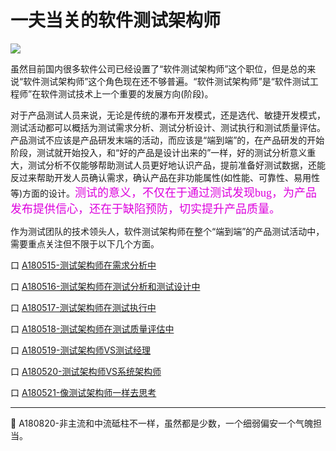 
# 一夫当关的软件测试架构师

![](https://shen89s.github.io/resFiles/r2/打通任督.jpg)

虽然目前国内很多软件公司已经设置了“软件测试架构师”这个职位，但是总的来说“软件测试架构师”这个角色现在还不够普遍。“软件测试架构师”是“软件测试工程师”在软件测试技术上一个重要的发展方向(阶段)。

对于产品测试人员来说，无论是传统的瀑布开发模式，还是选代、敏捷开发模式，测试活动都可以概括为测试需求分析、测试分析设计、测试执行和测试质量评估。产品测试不应该是产品研发末端的活动，而应该是“端到端”的，在产品研发的开始阶段，测试就开始投入，和“好的产品是设计出来的”一样，好的测试分析意义重大，测试分析不仅能够帮助测试人员更好地认识产品，提前准备好测试数据，还能反过来帮助开发人员确认需求，确认产品在非功能属性(如性能、可靠性、易用性等)方面的设计。<font color="#dd00dd" size="4" face="楷体">测试的意义，不仅在于通过测试发现bug，为产品发布提供信心，还在于缺陷预防，切实提升产品质量。</font>

作为测试团队的技术领头人，软件测试架构师在整个“端到端”的产品测试活动中，需要重点关注但不限于以下几个方面。

口  [A180515-测试架构师在需求分析中](books/软件测试架构师-测试架构师在需求分析中.md)

口  [A180516-测试架构师在测试分析和测试设计中](books/软件测试架构师-测试架构师在测试分析和测试设计中.md)

口  [A180517-测试架构师在测试执行中](books/软件测试架构师-测试架构师在测试执行中.md)

口  [A180518-测试架构师在测试质量评估中](books/软件测试架构师-测试架构师在测试质量评估中.md)

口  [A180519-测试架构师VS测试经理](books/软件测试架构师-测试架构师VS测试经理.md)

口  [A180520-测试架构师VS系统架构师](books/软件测试架构师-测试架构师VS系统架构师.md)

口  [A180521-像测试架构师一样去思考](books/软件测试架构师-像测试架构师一样去思考.md)

* * *
:bell: A180820-非主流和中流砥柱不一样，虽然都是少数，一个细弱偏安一个气魄担当。
